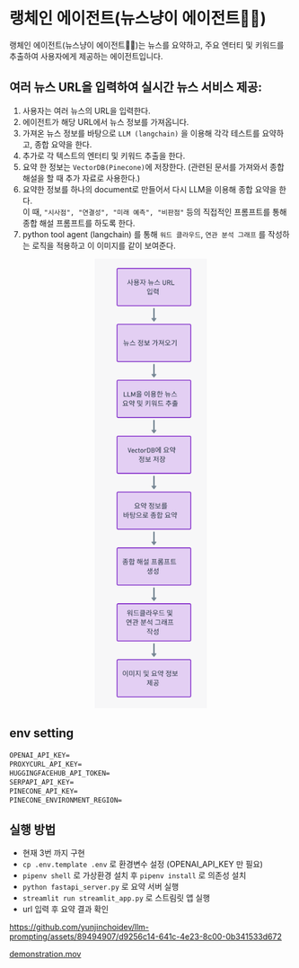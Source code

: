 # 랭체인 에이전트(뉴스냥이 에이전트🧐😼)
랭체인 에이전트(뉴스냥이 에이전트🧐😼)는 뉴스를 요약하고, 주요 엔터티 및 키워드를 추출하여 사용자에게 제공하는 에이전트입니다.


## 여러 뉴스 URL을 입력하여 실시간 뉴스 서비스 제공:

1. 사용자는 여러 뉴스의 URL을 입력한다. <br/>
2. 에이전트가 해당 URL에서 뉴스 정보를 가져옵니다. <br/>
3. 가져온 뉴스 정보를 바탕으로 `LLM (langchain)` 을 이용해 각각 테스트를 요약하고, 종합 요약을 한다.
4. 추가로 각 텍스트의 엔터티 및 키워드 추출을 한다. <br/>
5. 요약 한 정보는 `VectorDB(Pinecone)`에 저장한다. (관련된 문서를 가져와서 종합 해설을 할 때 추가 자료로 사용한다.) <br/>
6. 요약한 정보를 하나의 document로 만들어서 다시 LLM을 이용해 종합 요약을 한다. <br/> 이 때, `"시사점", "연결성", "미래 예측", "비판점"` 등의 직접적인 프롬프트를 통해 종합 해설 프롬프트를 하도록 한다.<br/>
7. python tool agent (langchain) 를 통해 `워드 클라우드`, `연관 분석 그래프` 를 작성하는 로직을 적용하고 이 이미지를 같이 보여준다. <br/>




<p align="center">
  <img src="./utils/img/archi.png" alt="archi" width="200", height="800"/>
</p>



## env setting

```
OPENAI_API_KEY=
PROXYCURL_API_KEY=
HUGGINGFACEHUB_API_TOKEN=
SERPAPI_API_KEY=
PINECONE_API_KEY=
PINECONE_ENVIRONMENT_REGION=
```



## 실행 방법

- 현재 3번 까지 구현
- `cp .env.template .env` 로 환경변수 설정 (OPENAI_API_KEY 만 필요)
- `pipenv shell` 로 가상환경 설치 후 `pipenv install` 로 의존성 설치
- `python fastapi_server.py` 로 요약 서버 실행
- `streamlit run streamlit_app.py` 로 스트림릿 앱 실행
- url 입력 후 요약 결과 확인



https://github.com/yunjinchoidev/llm-prompting/assets/89494907/d9256c14-641c-4e23-8c00-0b341533d672



[demonstration.mov](utils%2Fvideo%2Fdemonstration.mov)
